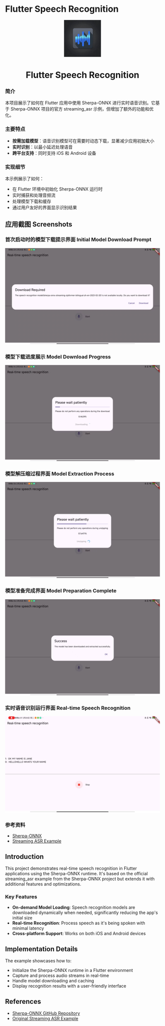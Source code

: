 # Flutter Speech Recognition
<div align="center">
  <img alt="logo" width="120" height="120" src="./assets/images/logo.jpg">
  <h1>Flutter Speech Recognition</h1>
</div>

### 简介

本项目展示了如何在 Flutter 应用中使用 Sherpa-ONNX 进行实时语音识别。它基于 Sherpa-ONNX 项目的官方 streaming_asr 示例，但增加了额外的功能和优化。

### 主要特点

- **按需加载模型**：语音识别模型可在需要时动态下载，显著减少应用初始大小
- **实时识别**：以最小延迟处理语音
- **跨平台支持**：同时支持 iOS 和 Android 设备

### 实现细节

本示例展示了如何：
- 在 Flutter 环境中初始化 Sherpa-ONNX 运行时
- 实时捕获和处理音频流
- 处理模型下载和缓存
- 通过用户友好的界面显示识别结果
## 应用截图 Screenshots

### 首次启动时的模型下载提示界面 Initial Model Download Prompt
![need_download](./assets/images/need_download.jpg)  

### 模型下载进度展示 Model Download Progress
![downloading](./assets/images/downloading.jpg)  

### 模型解压缩过程界面 Model Extraction Process
![unzipping](./assets/images/unzipping.jpg)  

### 模型准备完成界面 Model Preparation Complete
![finished_download](./assets/images/finished_download.jpg)  

### 实时语音识别运行界面 Real-time Speech Recognition
![speech_recognition](./assets/images/speech_recognition.jpg)  


### 参考资料

- [Sherpa-ONNX](https://github.com/k2-fsa/sherpa-onnx)
- [Streaming ASR Example](https://github.com/k2-fsa/sherpa-onnx/tree/master/flutter-examples/streaming_asr)


## Introduction

This project demonstrates real-time speech recognition in Flutter applications using the Sherpa-ONNX runtime. It's based on the official streaming_asr example from the Sherpa-ONNX project but extends it with additional features and optimizations.

### Key Features

- **On-demand Model Loading**: Speech recognition models are downloaded dynamically when needed, significantly reducing the app's initial size
- **Real-time Recognition**: Process speech as it's being spoken with minimal latency
- **Cross-platform Support**: Works on both iOS and Android devices

## Implementation Details

The example showcases how to:
- Initialize the Sherpa-ONNX runtime in a Flutter environment
- Capture and process audio streams in real-time
- Handle model downloading and caching
- Display recognition results with a user-friendly interface

## References

- [Sherpa-ONNX GitHub Repository](https://github.com/k2-fsa/sherpa-onnx)
- [Original Streaming ASR Example](https://github.com/k2-fsa/sherpa-onnx/tree/master/flutter-examples/streaming_asr)

